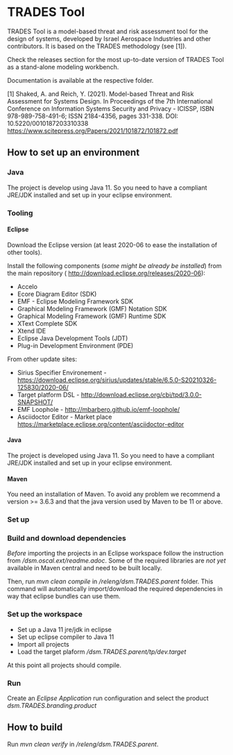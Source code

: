 # TRADES Tool

TRADES Tool is a model-based threat and risk assessment tool for the design of systems, developed by Israel Aerospace Industries and other contributors. It is based on the TRADES methodology (see [1]).


Check the releases section for the most up-to-date version of TRADES Tool as a stand-alone modeling workbench.

Documentation is available at the respective folder.

[1] Shaked, A. and Reich, Y. (2021). Model-based Threat and Risk Assessment for Systems Design. In Proceedings of the 7th International Conference on Information Systems Security and Privacy - ICISSP, ISBN 978-989-758-491-6; ISSN 2184-4356, pages 331-338. DOI: 10.5220/0010187203310338 https://www.scitepress.org/Papers/2021/101872/101872.pdf

## How to set up an environment

### Java

The project is develop using Java 11.
So you need to have a compliant JRE/JDK installed and set up in your eclipse environment.

### Tooling

#### Eclipse

Download the Eclipse version (at least 2020-06 to ease the installation of other tools).

Install the following components (_some might be already be installed_) from the main repository ( http://download.eclipse.org/releases/2020-06):

* Accelo
* Ecore Diagram Editor (SDK) 
* EMF - Eclipse Modeling Framework SDK
* Graphical Modeling Framework (GMF) Notation SDK
* Graphical Modeling Framework (GMF) Runtime SDK
* XText Complete SDK
* Xtend IDE
* Eclipse Java Development Tools (JDT)
* Plug-in Development Environment (PDE) 

From other update sites:

* Sirius Specifier Environement - https://download.eclipse.org/sirius/updates/stable/6.5.0-S20210326-125830/2020-06/
* Target platform DSL -  http://download.eclipse.org/cbi/tpd/3.0.0-SNAPSHOT/
* EMF Loophole - http://mbarbero.github.io/emf-loophole/
* Asciidoctor Editor - Market place https://marketplace.eclipse.org/content/asciidoctor-editor

#### Java

The project is developed using Java 11.
So you need to have a compliant JRE/JDK installed and set up in your eclipse environment.

#### Maven

You need an installation of Maven.
To avoid any problem we recommend a version >= 3.6.3 and that the java version used by Maven to be 11 or above.


### Set up

### Build and download dependencies

*Before* importing the projects in an Eclipse workspace follow the instruction from _/dsm.oscal.ext/readme.adoc_.
Some of the required libraries are *not yet* available in Maven central and need to be built locally.

Then, run  _mvn clean compile_ in _/releng/dsm.TRADES.parent_ folder.
This command will automatically import/download the required dependencies in way that eclipse bundles can use them.

### Set up the workspace

* Set up a Java 11 jre/jdk in eclipse
* Set up eclipse compiler to Java 11
* Import all projects
* Load the target plaform _/dsm.TRADES.parent/tp/dev.target_

At this point all projects should compile.

### Run

Create an _Eclipse Application_ run configuration and select the product _dsm.TRADES.branding.product_


## How to build

Run _mvn clean verify_ in _/releng/dsm.TRADES.parent_.






